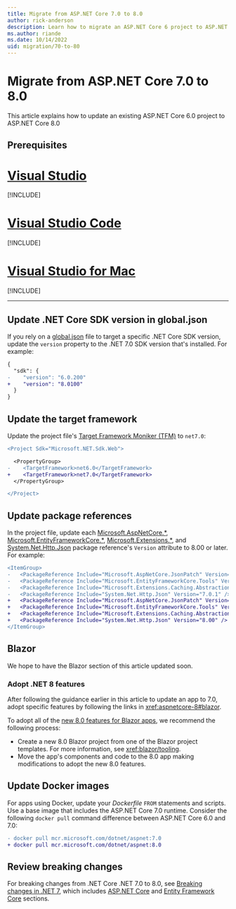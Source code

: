 ```yaml
---
title: Migrate from ASP.NET Core 7.0 to 8.0
author: rick-anderson
description: Learn how to migrate an ASP.NET Core 6 project to ASP.NET Core 8.0
ms.author: riande
ms.date: 10/14/2022
uid: migration/70-to-80
---
```

# Migrate from ASP.NET Core 7.0 to 8.0

This article explains how to update an existing ASP.NET Core 6.0 project to ASP.NET Core 8.0

## Prerequisites

# [Visual Studio](#tab/visual-studio)

[!INCLUDE[](~/includes/net-prereqs-vs-8.0md)]

# [Visual Studio Code](#tab/visual-studio-code)

[!INCLUDE[](~/includes/net-prereqs-vsc-8.0md)]

# [Visual Studio for Mac](#tab/visual-studio-mac)

[!INCLUDE[](~/includes/net-prereqs-mac-8.0md)]

---

## Update .NET Core SDK version in global.json

If you rely on a [global.json](/dotnet/core/tools/global-json) file to target a specific .NET Core SDK version, update the `version` property to the .NET 7.0 SDK version that's installed. For example:

```diff
{
  "sdk": {
-    "version": "6.0.200"
+    "version": "8.0100"
  }
}
```

## Update the target framework

Update the project file's [Target Framework Moniker (TFM)](/dotnet/standard/frameworks) to `net7.0`:

```diff
<Project Sdk="Microsoft.NET.Sdk.Web">

  <PropertyGroup>
-    <TargetFramework>net6.0</TargetFramework>
+    <TargetFramework>net7.0</TargetFramework>
  </PropertyGroup>

</Project>
```

## Update package references

In the project file, update each [Microsoft.AspNetCore.*](https://www.nuget.org/packages?q=Microsoft.AspNetCore.*), [Microsoft.EntityFrameworkCore.*](https://www.nuget.org/packages?q=Microsoft.EntityFrameworkCore.*), [Microsoft.Extensions.*](https://www.nuget.org/packages?q=Microsoft.Extensions.*), and [System.Net.Http.Json](https://www.nuget.org/packages/System.Net.Http.Json) package reference's `Version` attribute to 8.00 or later. For example:

```diff
<ItemGroup>
-   <PackageReference Include="Microsoft.AspNetCore.JsonPatch" Version="7.0.10" />
-   <PackageReference Include="Microsoft.EntityFrameworkCore.Tools" Version="7.0.10" />
-   <PackageReference Include="Microsoft.Extensions.Caching.Abstractions" Version="7.0.0" />
-   <PackageReference Include="System.Net.Http.Json" Version="7.0.1" />
+   <PackageReference Include="Microsoft.AspNetCore.JsonPatch" Version="8.00" />
+   <PackageReference Include="Microsoft.EntityFrameworkCore.Tools" Version="8.00">
+   <PackageReference Include="Microsoft.Extensions.Caching.Abstractions" Version="8.00" />
+   <PackageReference Include="System.Net.Http.Json" Version="8.00" />
</ItemGroup>
```

## Blazor

We hope to have the Blazor section of this article updated soon.<!--In the meantime, see the following resources: -->

### Adopt .NET 8 features

After following the guidance earlier in this article to update an app to 7.0, adopt specific features by following the links in <xref:aspnetcore-8#blazor>.

To adopt all of the [new 8.0 features for Blazor apps](xref:aspnetcore-7#blazor), we recommend the following process:

* Create a new 8.0 Blazor project from one of the Blazor project templates. For more information, see <xref:blazor/tooling>.
* Move the app's components and code to the 8.0 app making modifications to adopt the new 8.0 features.

<!-- HOLD: See https://github.com/dotnet/AspNetCore.Docs/issues/27848

### Simplify component parameter binding

In prior Blazor releases, binding across multiple components required binding to properties with `get`/`set` accessors.

In .NET 6 and earlier:

```razor
<NestedGrandchild @bind-GrandchildMessage="BoundValue" />

@code {
    ...

    private string BoundValue
    {
        get => ChildMessage ?? string.Empty;
        set => ChildMessageChanged.InvokeAsync(value);
    }
}
```

In .NET 7, you can use the new `@bind:get` and `@bind:set` modifiers to support two-way data binding and simplify the binding syntax:

```razor
<NestedGrandchild @bind-GrandchildMessage:get="ChildMessage" 
    @bind-GrandchildMessage:set="ChildMessageChanged" />
```

> [!IMPORTANT]
> The `@bind:get` and `@bind:set` features are receiving further updates at this time. To take advantage of the latest updates, confirm that you've installed the [latest SDK](https://dotnet.microsoft.com/download/dotnet/7.0).
>
> Using an event callback parameter (`[Parameter] public EventCallback<string> ValueChanged { get; set; }`) isn't supported. Instead, pass an <xref:System.Action>-returning or <xref:System.Threading.Tasks.Task>-returning method to `@bind:set`.
>
> For more information, see the following resources:
>
> * [Blazor `@bind:after` not working on .NET 7 RTM release (dotnet/aspnetcore #44957)](https://github.com/dotnet/aspnetcore/issues/44957)
> * [`BindGetSetAfter701` sample app (javiercn/BindGetSetAfter701 GitHub repository)](https://github.com/javiercn/BindGetSetAfter701)

For more information, see the following content in the *Data binding* article:

* [Introduction](xref:blazor/components/data-binding?view=aspnetcore-7.0)
* [Bind across more than two components](xref:blazor/components/data-binding?view=aspnetcore-7.0#bind-across-more-than-two-components)

-->

## Update Docker images

For apps using Docker, update your *Dockerfile* `FROM` statements and scripts. Use a base image that includes the ASP.NET Core 7.0 runtime. Consider the following `docker pull` command difference between ASP.NET Core 6.0 and 7.0:

```diff
- docker pull mcr.microsoft.com/dotnet/aspnet:7.0
+ docker pull mcr.microsoft.com/dotnet/aspnet:8.0
```

## Review breaking changes

For breaking changes from .NET Core .NET 7.0 to 8.0, see [Breaking changes in .NET 7](/dotnet/core/compatibility/8.0), which includes [ASP.NET Core](/dotnet/core/compatibility/8.0#aspnet-core) and [Entity Framework Core](/dotnet/core/compatibility/8.0#entity-framework-core) sections.
